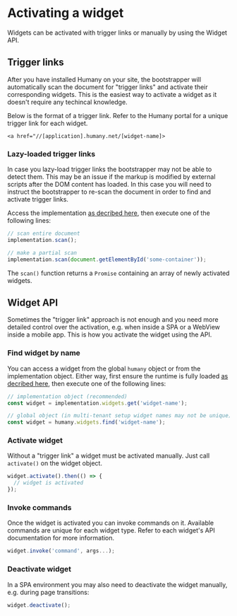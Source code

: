 # Activating a widget
Widgets can be activated with trigger links or manually by using the Widget API.

## Trigger links
After you have installed Humany on your site, the bootstrapper will automatically scan the document for "trigger links" and activate their corresponding widgets. This is the easiest way to activate a widget as it doesn't require any techincal knowledge.

Below is the format of a trigger link. Refer to the Humany portal for a unique trigger link for each widget.

```
<a href="//[application].humany.net/[widget-name]>
```

### Lazy-loaded trigger links
In case you lazy-load trigger links the bootstrapper may not be able to detect them. This may be an issue if the markup is modified by external scripts after the DOM content has loaded. In this case you will need to instruct the bootstrapper to re-scan the document in order to find and activate trigger links.

Access the implementation [as decribed here](accessing-the-api.md), then execute one of the following lines:

```javascript
// scan entire document
implementation.scan();

// make a partial scan
implementation.scan(document.getElementById('some-container'));
```
The `scan()` function returns a `Promise` containing an array of newly activated widgets.

## Widget API
Sometimes the "trigger link" approach is not enough and you need more detailed control over the activation, e.g. when inside a SPA or a WebView inside a mobile app. This is how you activate the widget using the API.

### Find widget by name
You can access a widget from the global `humany` object or from the implementation object. Either way, first ensure the runtime is fully loaded [as decribed here](accessing-the-api.md), then execute one of the following lines:
```javascript
// implementation object (recommended)
const widget = implementation.widgets.get('widget-name');

// global object (in multi-tenant setup widget names may not be unique)
const widget = humany.widgets.find('widget-name');
```

### Activate widget
Without a "trigger link" a widget must be activated manually. Just call `activate()` on the widget object.
```javascript
widget.activate().then(() => {
  // widget is activated
});
```

### Invoke commands
Once the widget is activated you can invoke commands on it. Available commands are unique for each widget type. Refer to each widget's API documentation for more information.

```javascript
widget.invoke('command', args...);
```

### Deactivate widget
In a SPA environment you may also need to deactivate the widget manually, e.g. during page transitions:
```javascript
widget.deactivate();
```
